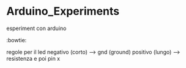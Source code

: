 # Arduino_Experiments
esperiment con arduino

:bowtie:

regole per il led 
negativo (corto) --> gnd (ground)
positivo (lungo) --> resistenza e poi pin x